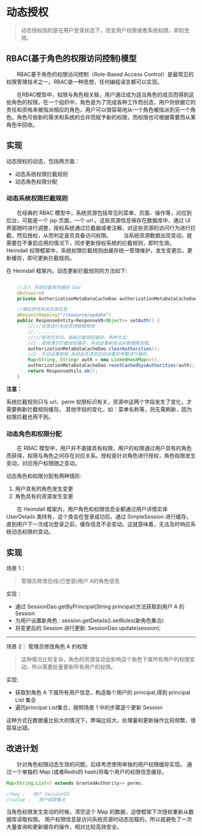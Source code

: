 # 动态授权

> 动态授权指的是在用户登录状态下，改变用户权限或者系统权限，即刻生效。

## RBAC(基于角色的权限访问控制)模型

&emsp;&emsp;RBAC基于角色的权限访问控制（Role-Based Access Control）是最常见的权限管理技术之一。RBAC是一种思想，任何编程语言都可以实现。

&emsp;&emsp;在RBAC模型中，权限与角色相关联，用户通过成为适当角色的成员而得到这些角色的权限。在一个组织中，角色是为了完成各种工作而创造，用户则依据它的责任和资格来被指派相应的角色，用户可以很容易地从一个角色被指派到另一个角色。角色可依新的需求和系统的合并而赋予新的权限，而权限也可根据需要而从某角色中回收。

## 实现

动态授权的动态，包括两方面：

- 动态系统权限拦截规则
- 动态角色权限分配

### 动态系统权限拦截规则
&emsp;&emsp;在经典的 RBAC 模型中，系统资源包括常见的菜单、页面、操作等，对应到后台，可能是一个 jsp 页面，一个 url 。这些资源信息保存在数据库中，通过 UI 界面随时进行调整，授权系统通过拦截器或者注解，对这些资源的访问行为进行拦截，然后授权，从而判定是否具备访问权限。
&emsp;&emsp;当系统资源数据出现变动，就需要在不重启应用的情况下，同步更新授权系统的拦截规则，即时生效。
&emsp;&emsp;Heimdall 权限框架中，系统权限拦截规则由缓存统一管理维护，发生变更后，更新缓存，即可更新拦截规则。


在 Heimdall 框架内，动态更新拦截规则的方法如下:
```java

	//注入 系统拦截规则缓存 Dao
	@Autowired
    private AuthorizationMetaDataCacheDao authorizationMetaDataCacheDao;

	//模拟修改系统资源信息
    @RequestMapping("/resource/update")
    public ResponseEntity<ResponseVO<Object>> setAuth() {
		/////这里进行系统资源数据修改
		//........
		/////修改完毕后，刷新拦截规则缓存，两种方式:
		//1 .直接清空拦截规则缓存，系统会重新尝试从数据库加载。
        authorizationMetaDataCacheDao.clearAuthorities();
        //2 .手动设置权限,系统会先清空后将设置的参数进行缓存。
        Map<String, String> auth = new LinkedHashMap<>();
        authorizationMetaDataCacheDao.resetCachedSysAuthorities(auth);
        return ResponseUtils.ok();
    }


```

**注意：**

系统拦截规则只与 url、perm 权限标识有关，资源中这两个字段发生了变化，才需要刷新拦截规则缓存。
其他字段的变化，如：菜单名称等，则无需刷新，因为权限拦截也用不到。

### 动态角色和权限分配

&emsp;&emsp;在 RBAC 模型中，用户并不直接具有权限，用户的权限通过用户具有的角色而获得，权限与角色之间存在对应关系。授权是针对角色进行授权，角色权限发生变动，对应用户权限随之变动。

动态角色和权限分配有两种情形:
1. 用户具有的角色发生变更
2. 角色具有的资源发生变更

&emsp;&emsp;在 Heimdall 框架内，用户角色和权限信息全都通过用户详情实体 UserDetails 类持有，这个类会在登录成功后，通过 SimpleSession 进行缓存，直到用户下一次成功登录之前，缓存信息不会变动。这就意味着，无法及时响应系统动态权限的变动。



## 实现
场景 1：

>管理员修改在线(已登录)用户 A的角色信息

实现：
* 通过 SessionDao.getByPrincipal(String principal)方法获取到用户 A 的 Session
* 为用户设置新角色 : session.getDetails().setRoles(新角色集合)
* 将变更后的 Session 进行更新: SessionDao.update(session);
---
场景 2：
管理员修改角色 A 的权限

> 这种情况比较复杂，角色的资源变动会影响这个角色下属所有用户的权限变动，所以需要批量更新所有用户的权限。

实现:

* 获取到角色 A 下属所有用户信息，构造每个用户的 principal,得到 principal List 集合
* 遍历principal List集合，按照场景 1 中的步骤逐个更新 Session

这种方式在数据量比较大的情况下，弊端比较大，处理量和更新操作比较频繁，很容易出错。

## 改进计划

&emsp;&emsp;针对角色权限动态生效的问题，后续考虑使用单独的用户权限缓存实现。
通过一个单独的 Map (或者Redis的 hash)将每个用户的权限信息缓存。

```java
Map<String,List<? extends GrantedAuthority>> perms;

//key :	  用户 SessionId
//value :	用户权限集合
```


当角色权限发生变动的时候，清空这个 Map 的数据，迫使框架下次授权重新从数据库读取权限。
用户权限信息是访问系统资源时动态加载的，所以就避免了一次大量查询和更新缓存的操作，相对比较高效安全。







